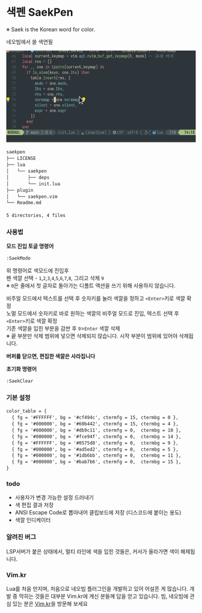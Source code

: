# 색펜 SaekPen
※ Saek is the Korean word for color.

네오빔에서 쓸 색연필

![SaekPen](saekpen0.01.gif)
```default
saekpen
├── LICENSE
├── lua
│   └── saekpen
│       ├── deps
│       └── init.lua
├── plugin
│   └── saekpen.vim
└── Readme.md

5 directories, 4 files
```

### 사용법
**모드 진입 토글 명령어**
```default
:SaekMode
```
위 명령어로 색모드에 진입후\
펜 색깔 선택 - `1`,`2`,`3`,`4`,`5`,`6`,`7`,`8`, 그리고 삭제 `9`\
※ `0`은 줄에서 첫 글자로 돌아가는 디폴트 액션을 쓰기 위해 사용하지 않습니다.

비주얼 모드에서 텍스트를 선택 후 숫자키를 눌러 색깔을 정하고 `<Enter>`키로 색깔 확정\
노멀 모드에서 숫자키로 바로 원하는 색깔의 비주얼 모드로 진입, 텍스트 선택 후 `<Enter>`키로 색깔 확정\
기존 색깔을 입힌 부분을 감싼 후 `9`>`Enter` 색깔 삭제\
※ 끝 부분만 삭제 범위에 넣으면 삭제되지 않습니다. 시작 부분이 범위에 있어야 삭제됩니다.

**버퍼를 닫으면, 편집한 색깔은 사라집니다**

**초기화 명령어**
```default
:SaekClear
```
### 기본 설정
```default
color_table = {
  { fg = '#FFFFFF', bg = '#cf494c', ctermfg = 15, ctermbg = 0 },
  { fg = '#000000', bg = '#60b442', ctermfg = 15, ctermbg = 4 },
  { fg = '#000000', bg = '#db9c11', ctermfg = 0,  ctermbg = 10 },
  { fg = '#000000', bg = '#fce94f', ctermfg = 0,  ctermbg = 14 },
  { fg = '#FFFFFF', bg = '#0575d8', ctermfg = 0,  ctermbg = 9 },
  { fg = '#000000', bg = '#ad5ed2', ctermfg = 0,  ctermbg = 5 },
  { fg = '#000000', bg = '#1db6bb', ctermfg = 0,  ctermbg = 11 },
  { fg = '#000000', bg = '#bab7b6', ctermfg = 0,  ctermbg = 15 },
}
```

### todo
- 사용자가 변경 가능한 설정 드러내기
- 색 편집 결과 저장
- ANSI Escape Code로 뽑아내어 클립보드에 저장 (디스코드에 붙이는 용도)
- 색깔 인디케이터

### 알려진 버그
LSP서버가 붙은 상태에서, 멀티 라인에 색을 입힌 것들은, 커서가 올라가면 색이 해제됩니다.
 
### Vim.kr
Lua를 처음 만지며, 처음으로 네오빔 플러그인을 개발하고 있어 어설픈 게 많습니다. 개발 중 막히는 것들은 대부분 Vim.kr에 계신 분들께 답을 얻고 있습니다. 빔, 네오빔에 관심 있는 분은 [Vim.kr](http://vim.kr/)을 방문해 보세요

